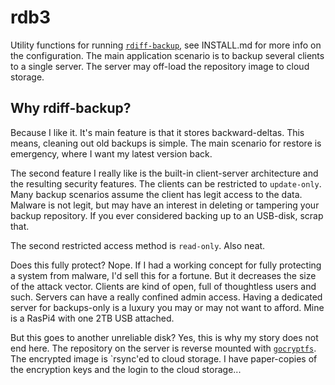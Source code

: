 # rdb3

Utility functions for running
[`rdiff-backup`](https://rdiff-backup.net/), see INSTALL.md for more
info on the configuration. The main application scenario is to backup
several clients to a single server. The server may off-load the
repository image to cloud storage.


## Why rdiff-backup?

Because I like it. It's main feature is that it stores
backward-deltas. This means, cleaning out old backups is simple. The
main scenario for restore is emergency, where I want my latest version
back.

The second feature I really like is the built-in client-server
architecture and the resulting security features. The clients can be
restricted to `update-only`. Many backup scenarios assume the client
has legit access to the data. Malware is not legit, but may have an
interest in deleting or tampering your backup repository. If you ever
considered backing up to an USB-disk, scrap that.

The second restricted access method is `read-only`. Also neat.

Does this fully protect? Nope. If I had a working concept for fully
protecting a system from malware, I'd sell this for a fortune. But it
decreases the size of the attack vector. Clients are kind of open,
full of thoughtless users and such. Servers can have a really confined
admin access. Having a dedicated server for backups-only is a luxury
you may or may not want to afford. Mine is a RasPi4 with one 2TB USB
attached.

But this goes to another unreliable disk? Yes, this is why my story
does not end here. The repository on the server is reverse mounted
with [`gocryptfs`](https://github.com/rfjakob/gocryptfs). The
encrypted image is `rsync'ed to cloud storage. I have paper-copies of
the encryption keys and the login to the cloud storage...
